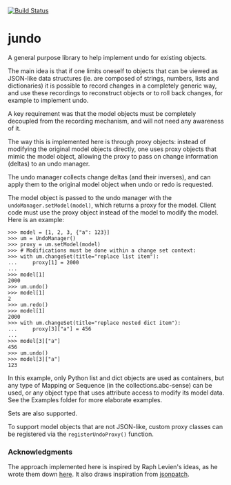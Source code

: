 [![Build Status](https://travis-ci.com/justvanrossum/jundo.svg?branch=master)](https://travis-ci.com/justvanrossum/jundo)

# jundo

A general purpose library to help implement undo for existing objects.

The main idea is that if one limits oneself to objects that can be viewed as
JSON-like data structures (ie. are composed of strings, numbers, lists and
dictionaries) it is possible to record changes in a completely generic way,
and use these recordings to reconstruct objects or to roll back changes, for
example to implement undo.

A key requirement was that the model objects must be completely decoupled from
the recording mechanism, and will not need any awareness of it.

The way this is implemented here is through proxy objects: instead of modifying
the original model objects directly, one uses proxy objects that mimic the
model object, allowing the proxy to pass on change information (deltas) to an
undo manager.

The undo manager collects change deltas (and their inverses), and can apply
them to the original model object when undo or redo is requested.

The model object is passed to the undo manager with the
`undoManager.setModel(model)`, which returns a proxy for the model. Client code
must use the proxy object instead of the model to modify the model. Here is an
example:

    >>> model = [1, 2, 3, {"a": 123}]
    >>> um = UndoManager()
    >>> proxy = um.setModel(model)
    >>> # Modifications must be done within a change set context:
    >>> with um.changeSet(title="replace list item"):
    ...     proxy[1] = 2000
    ...
    >>> model[1]
    2000
    >>> um.undo()
    >>> model[1]
    2
    >>> um.redo()
    >>> model[1]
    2000
    >>> with um.changeSet(title="replace nested dict item"):
    ...     proxy[3]["a"] = 456
    ...
    >>> model[3]["a"]
    456
    >>> um.undo()
    >>> model[3]["a"]
    123

In this example, only Python list and dict objects are used as containers, but
any type of Mapping or Sequence (in the collections.abc-sense) can be used, or
any object type that uses attribute access to modify its model data. See the
Examples folder for more elaborate examples.

Sets are also supported.

To support model objects that are not JSON-like, custom proxy classes can be
registered via the `registerUndoProxy()` function. 

### Acknowledgments

The approach implemented here is inspired by Raph Levien's ideas, as he wrote
them down [here](https://github.com/trufont/trufont/pull/614#issuecomment-446309637).
It also draws inspiration from [jsonpatch](http://jsonpatch.com/).
